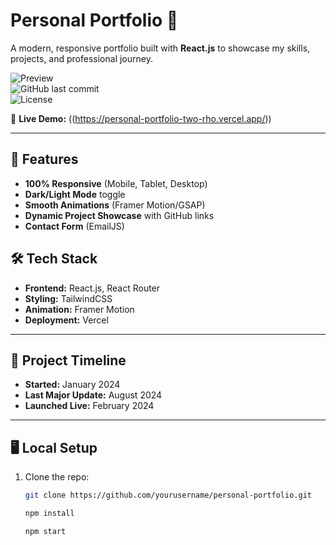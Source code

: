 # Personal Portfolio 🌟  

A modern, responsive portfolio built with **React.js** to showcase my skills, projects, and professional journey.  

![Preview](https://img.shields.io/badge/Preview-Live-success?style=flat&logo=vercel)  
![GitHub last commit](https://img.shields.io/github/last-commit/yourusername/your-repo?label=Last%20Update&style=flat)  
![License](https://img.shields.io/badge/License-MIT-blue?style=flat)  

🔗 **Live Demo:** ((https://personal-portfolio-two-rho.vercel.app/))  

---

## 🚀 Features  
- **100% Responsive** (Mobile, Tablet, Desktop)  
- **Dark/Light Mode** toggle  
- **Smooth Animations** (Framer Motion/GSAP)  
- **Dynamic Project Showcase** with GitHub links  
- **Contact Form** (EmailJS)  

## 🛠 Tech Stack  
- **Frontend:** React.js, React Router  
- **Styling:** TailwindCSS
- **Animation:** Framer Motion  
- **Deployment:** Vercel

---

## 📅 Project Timeline  
- **Started:** January 2024  
- **Last Major Update:** August 2024  
- **Launched Live:** February 2024  

---

## 🖥️ Local Setup  
1. Clone the repo:  
   ```bash
   git clone https://github.com/yourusername/personal-portfolio.git

   npm install

   npm start
